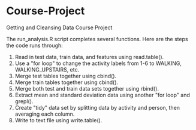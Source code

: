 Course-Project
==============

Getting and Cleansing Data Course Project

The run_analysis.R script completes several functions. Here are the steps the code runs through:

1) Read in test data, train data, and features using read.table().
2) Use a "for loop" to change the activity labels from 1-6 to WALKING, WALKING_UPSTAIRS, etc.
3) Merge test tables together using cbind().
4) Merge train tables together using cbind().
5) Merge both test and train data sets together using rbind().
6) Extract mean and standard deviation data using another "for loop" and grepl().
7) Create "tidy" data set by splitting data by activity and person, then averaging each column.
8) Write to text file using write.table().


